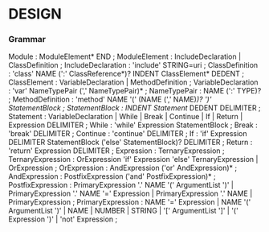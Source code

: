 # DESIGN

### Grammar

Module                 : ModuleElement* END
                       ;
ModuleElement          : IncludeDeclaration
                       | ClassDefinition
                       ;
IncludeDeclaration     : 'include' STRING=uri
                       ;
ClassDefinition        : 'class' NAME (':' ClassReference*)? INDENT ClassElement* DEDENT
                       ;
ClassElement           : VariableDeclaration
                       | MethodDefinition
                       ;
VariableDeclaration    : 'var' NameTypePair (',' NameTypePair)*
                       ;
NameTypePair           : NAME (':' TYPE)?
                       ;
MethodDefinition       : 'method' NAME '(' (NAME (',' NAME)*)? ')' StatementBlock
                       ;
StatementBlock         : INDENT Statement* DEDENT DELIMITER
                       ;
Statement              : VariableDeclaration
                       | While
                       | Break
                       | Continue
                       | If
                       | Return
                       | Expression DELIMITER
                       ;
While                  : 'while' Expression StatementBlock
                       ;
Break                  : 'break' DELIMITER
                       ;
Continue               : 'continue' DELIMITER
                       ;
If                     : 'if' Expression DELIMITER StatementBlock ('else' StatementBlock)? DELIMITER
                       ;
Return                 : 'return' Expression DELIMITER
                       ;
Expression             : TernaryExpression
                       ;
TernaryExpression      : OrExpression 'if' Expression 'else' TernaryExpression
                       | OrExpression
                       ;
OrExpression           : AndExpression ('or' AndExpression)*
                       ;
AndExpression          : PostfixExpression ('and' PostfixExpression)*
                       ;
PostfixExpression      : PrimaryExpression '.' NAME '(' ArgumentList ')'
                       | PrimaryExpression '.' NAME '=' Expression
                       | PrimaryExpression '.' NAME
                       | PrimaryExpression
                       ;
PrimaryExpression      : NAME '=' Expression
                       | NAME '(' ArgumentList ')'
                       | NAME
                       | NUMBER
                       | STRING
                       | '[' ArgumentList ']'
                       | '(' Expression ')'
                       | 'not' Expression
                       ;
